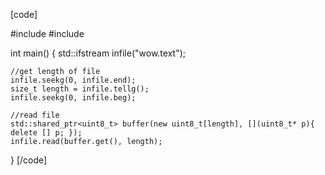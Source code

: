 [code]

#include <fstream>
#include <memory>


int main() {
    std::ifstream infile("wow.text");

    //get length of file
    infile.seekg(0, infile.end);
    size_t length = infile.tellg();
    infile.seekg(0, infile.beg);

    //read file
    std::shared_ptr<uint8_t> buffer(new uint8_t[length], [](uint8_t* p){ delete [] p; });
    infile.read(buffer.get(), length);
}
[/code]


